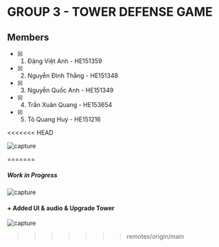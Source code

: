 # GROUP 3 - TOWER DEFENSE GAME
## Members
- [x] 1. Đặng Việt Anh     - HE151359
- [x] 2. Nguyễn Đình Thằng - HE151348
- [x] 3. Nguyễn Quốc Anh   - HE151349
- [x] 4. Trần Xuân Quang   - HE153654
- [x] 5. Tô Quang Huy      - HE151216

<<<<<<< HEAD

![capture](https://user-images.githubusercontent.com/31965265/36637838-df9d2a84-19b2-11e8-8f89-a70b3493e933.PNG)

=======
##### Work in Progress
![capture](https://github.com/vietanhdang/SU23_PRU221_GROUP3/assets/40699842/aafa9915-8288-4fd2-8da5-a4570ec0cc42)

#### + Added UI & audio & Upgrade Tower
![capture](https://github.com/vietanhdang/SU23_PRU221_GROUP3/assets/40699842/b1f6ec60-6fec-4fe3-bf8b-e67a29fa6a2c)
>>>>>>> remotes/origin/main
